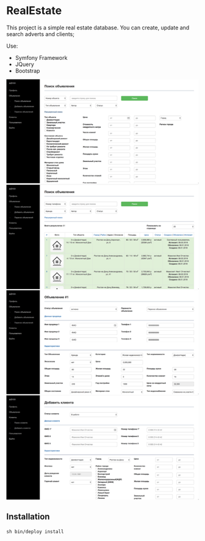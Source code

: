 RealEstate
==========

This project is a simple  real estate database. You can create, update and search adverts and clients;

Use:
- Symfony Framework
- JQuery
- Bootstrap

![Screen1](/screen-1.png)
![Screen2](/screen-2.png)
![Screen3](/screen-3.png)
![Screen4](/screen-4.png)


Installation
-------

```
sh bin/deploy install
```

